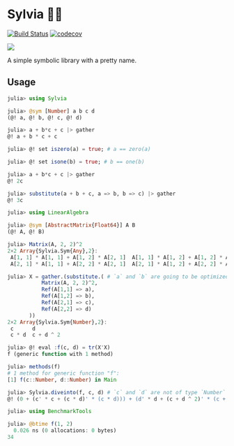 # Sylvia 🧚🏻

[![Build Status](https://travis-ci.org/dalum/Sylvia.jl.svg?branch=master)](https://travis-ci.org/dalum/Sylvia.jl)
[![codecov](https://codecov.io/gh/dalum/Sylvia.jl/branch/master/graph/badge.svg)](https://codecov.io/gh/dalum/Sylvia.jl)

[![](https://img.shields.io/badge/docs-dev-blue.svg)](https://dalum.github.io/Sylvia.jl/dev)

A simple symbolic library with a pretty name.

## Usage

```julia
julia> using Sylvia

julia> @sym [Number] a b c d
(@! a, @! b, @! c, @! d)

julia> a + b*c + c |> gather
@! a + b * c + c

julia> @! set iszero(a) = true; # a == zero(a)

julia> @! set isone(b) = true; # b == one(b)

julia> a + b*c + c |> gather
@! 2c

julia> substitute(a + b + c, a => b, b => c) |> gather
@! 3c

julia> using LinearAlgebra

julia> @sym [AbstractMatrix{Float64}] A B
(@! A, @! B)

julia> Matrix(A, 2, 2)^2
2×2 Array{Sylvia.Sym{Any},2}:
 A[1, 1] * A[1, 1] + A[1, 2] * A[2, 1]  A[1, 1] * A[1, 2] + A[1, 2] * A[2, 2]
 A[2, 1] * A[1, 1] + A[2, 2] * A[2, 1]  A[2, 1] * A[1, 2] + A[2, 2] * A[2, 2]

julia> X = gather.(substitute.( # `a` and `b` are going to be optimized away
           Matrix(A, 2, 2)^2,
           Ref(A[1,1] => a),
           Ref(A[1,2] => b),
           Ref(A[2,1] => c),
           Ref(A[2,2] => d)
       ))
2×2 Array{Sylvia.Sym{Number},2}:
 c      d
 c * d  c + d ^ 2

julia> @! eval :f(c, d) = tr(X'X)
f (generic function with 1 method)

julia> methods(f)
# 1 method for generic function "f":
[1] f(c::Number, d::Number) in Main

julia> Sylvia.diveinto(f, c, d) # `c` and `d` are not of type `Number`
@! (0 + (c' * c + (c * d)' * (c * d))) + (d' * d + (c + d ^ 2)' * (c + d ^ 2))

julia> using BenchmarkTools

julia> @btime f(1, 2)
  0.026 ns (0 allocations: 0 bytes)
34
```
